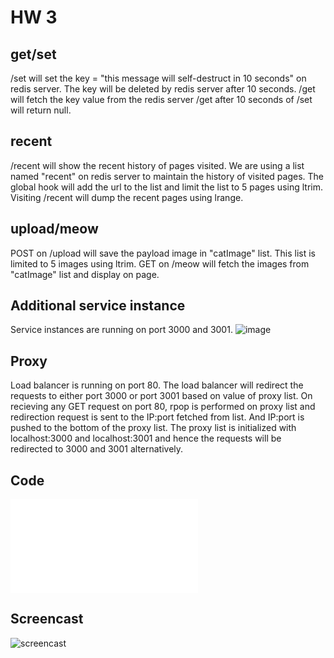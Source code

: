 HW 3 
====

get/set
-------------------------
/set will set the key = "this message will self-destruct in 10 seconds" on redis server. The key will be deleted by redis server after 10 seconds.
/get will fetch the key value from the redis server
/get after 10 seconds of /set will return null. 

recent
------------------------
/recent will show the recent history of pages visited. We are using a list named "recent" on redis server to maintain the history of visited pages. The global hook will add the url to the list and limit the list to 5 pages using ltrim. Visiting /recent will dump the recent pages using lrange.

upload/meow
-----------------------------
POST on /upload will save the payload image in "catImage" list. This list is limited to 5 images using ltrim.
GET on /meow will fetch the images from "catImage" list and display on page.

Additional service instance
---------------------------
Service instances are running on port 3000 and 3001.
![image](screenshots/netstat.png)

Proxy
-------------
Load balancer is running on port 80.
The load balancer will redirect the requests to either port 3000 or port 3001 based on value of proxy list.
On recieving any GET request on port 80, rpop is performed on proxy list and redirection request is sent to the IP:port fetched from list. And IP:port is pushed to the bottom of the proxy list. The proxy list is initialized with localhost:3000 and localhost:3001 and hence the requests will be redirected to 3000 and 3001 alternatively.

Code
-----
![main.js](main.js)

Screencast
----------
![screencast](https://youtu.be/omyJhZWAMb0)
